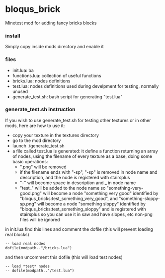 # bloqus_brick
Minetest mod for adding fancy bricks blocks

### install
Simply copy inside mods directory and enable it

### files
* init.lua: ba
* functions.lua: collection of useful functions
* bricks.lua: nodes definitions
* test.lua: nodes definitions used during develpment for testing, normally unused
* generate_test.sh: bash script for generating "test.lua"

### generate_test.sh instruction
If you wish to use generate_test.sh for testing other textures or in other mods, here are how to use it:
* copy your texture in the textures directory
* go to the mod directory
* launch ./generate_test.sh
* a file called test.lua is generated: it define a function returning an array of nodes, using the filename of every texture as a base, doing some basic operations:
  * ".png" will be removed
  * if the filename ends with "-sp", "-sp" is removed in node name and description, and the node is registered with stairsplus
  * "-" will become space in description and _ in node name
  * "test_" will be added to the node name
so "something-very-good.png" will become a node "something very good" identified by "bloqus_bricks:test_something_very_good", and "something-sloppy-sp.png" will become a node "something sloppy" identified by "bloqus_bricks:test_something_sloppy" and is registered with stairsplus so you can use it in saw and have slopes, etc
non-png files will be ignored

in init.lua find this lines and comment the dofile (this will prevent loading real blocks)
```
-- load real nodes
dofile(modpath.."/bricks.lua")
```
and then uncomment this dofile (this will load test nodes)
```
-- load *test* nodes
-- dofile(modpath.."/test.lua")
```
